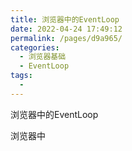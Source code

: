 ```yaml
---
title: 浏览器中的EventLoop
date: 2022-04-24 17:49:12
permalink: /pages/d9a965/
categories:
  - 浏览器基础
  - EventLoop
tags:
  - 
---
```

浏览器中的EventLoop

浏览器中
